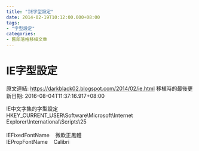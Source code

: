 ```yaml
---
title: "IE字型設定"
date: 2014-02-19T10:12:00.000+08:00
tags: 
- "字型設定"
categories:
- 舊部落格移植文章
---
```


# IE字型設定

原文連結: https://darkblack02.blogspot.com/2014/02/ie.html
移植時的最後更新日期: 2016-08-04T11:37:16.917+08:00

IE中文字集的字型設定<br />HKEY_CURRENT_USER\Software\Microsoft\Internet Explorer\International\Scripts\25<br /><br />IEFixedFontName &nbsp; &nbsp;微軟正黑體<br />IEPropFontName &nbsp; &nbsp;Calibri
